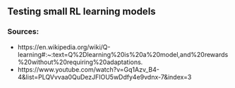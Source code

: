 <h2>Testing small RL learning models</h2>

<h3> Sources: </h3>
<ul>
  <li>https://en.wikipedia.org/wiki/Q-learning#:~:text=Q%2Dlearning%20is%20a%20model,and%20rewards%20without%20requiring%20adaptations.</li>
  <li>https://www.youtube.com/watch?v=Gq1Azv_B4-4&list=PLQVvvaa0QuDezJFIOU5wDdfy4e9vdnx-7&index=3</li>
</ul>


